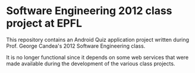 Software Engineering 2012 class project at EPFL
===============================================

This repository contains an Android Quiz application project written during Prof. George Candea's 2012 Software Engineering class.

It is no longer functional since it depends on some web services that  were made available during the development of the various class projects.

